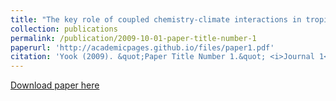 ```yaml
---
title: "The key role of coupled chemistry-climate interactions in tropical stratospheric temperature variability."
collection: publications
permalink: /publication/2009-10-01-paper-title-number-1
paperurl: 'http://academicpages.github.io/files/paper1.pdf'
citation: 'Yook (2009). &quot;Paper Title Number 1.&quot; <i>Journal 1</i>. 1(1).'
---
```

[Download paper here](http://academicpages.github.io/files/paper1.pdf)
